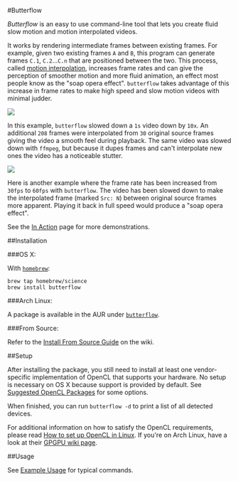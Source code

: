 #Butterflow

*Butterflow* is an easy to use command-line tool that lets you create fluid slow
motion and motion interpolated videos.

It works by rendering intermediate frames between existing frames. For example,
given two existing frames `A` and `B`, this program can generate frames `C.1`,
`C.2`...`C.n` that are positioned between the two. This process, called
[motion interpolation](http://en.wikipedia.org/wiki/Motion_interpolation),
increases frame rates and can give the perception of smoother motion and more
fluid animation, an effect most people know as the "soap opera effect".
`butterflow` takes advantage of this increase in frame rates to make high speed
and slow motion videos with minimal judder.

![](http://srv.dthpham.me/video/blow_sm.gif)

In this example, `butterflow` slowed down a `1s` video down by `10x`. An
additional `208` frames were interpolated from `30` original source frames
giving the video a smooth feel during playback. The same video was slowed
down with `ffmpeg`, but because it dupes frames and can't interpolate new ones
the video has a noticeable stutter.

![](http://srv.dthpham.me/video/ink_sm.gif)

Here is another example where the frame rate has been increased from `30fps` to
`60fps` with `butterflow`. The video has been slowed down to make the
interpolated frame (marked `Src: N`) between original source frames more
apparent. Playing it back in full speed would produce a "soap opera effect".

See the [In Action](https://github.com/dthpham/butterflow/wiki/In-Action) page
for more demonstrations.

##Installation

###OS X:

With [`homebrew`](http://brew.sh/):

```
brew tap homebrew/science
brew install butterflow
```

###Arch Linux:

A package is available in the AUR under
[`butterflow`](https://aur.archlinux.org/packages/butterflow/).

###From Source:

Refer to the [Install From Source Guide](https://github.com/dthpham/butterflow/wiki/Install-From-Source-Guide)
on the wiki.

##Setup

After installing the package, you still need to install at least one
vendor-specific implementation of OpenCL that supports your hardware. No setup
is necessary on OS X because support is provided by default. See
[Suggested OpenCL Packages](https://github.com/dthpham/butterflow/wiki/Suggested-OpenCL-Packages)
for some options.

When finished, you can run `butterflow -d` to print a list of all detected
devices.

For additional information on how to satisfy the OpenCL requirements, please
read [How to set up OpenCL in Linux](http://wiki.tiker.net/OpenCLHowTo). If
you're on Arch Linux, have a look at their
[GPGPU wiki page](https://wiki.archlinux.org/index.php/GPGPU).

##Usage

See [Example Usage](https://github.com/dthpham/butterflow/wiki/Example-Usage)
for typical commands.
